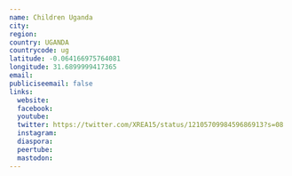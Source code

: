 ```yaml
---
name: Children Uganda
city:
region:
country: UGANDA
countrycode: ug
latitude: -0.064166975764081
longitude: 31.6899999417365
email:
publiciseemail: false
links:
  website:
  facebook:
  youtube:
  twitter: https://twitter.com/XREA15/status/1210570998459686913?s=08
  instagram:
  diaspora:
  peertube:
  mastodon:
---
```

